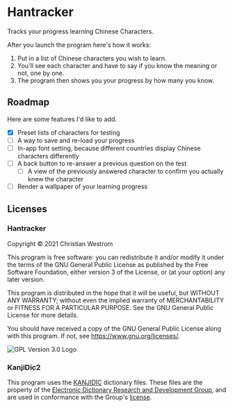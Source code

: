 # Hantracker
  Tracks your progress learning Chinese Characters.

After you launch the program here's how it works:
1. Put in a list of Chinese characters you wish to learn.
2. You'll see each character and have to say if you know the meaning or not, one by one.
3. The program then shows you your progress by how many you know.

## Roadmap

Here are some features I'd like to add.

- [x] Preset lists of characters for testing
- [ ] A way to save and re-load your progress
- [ ] In-app font setting, because different countries display Chinese characters differently
- [ ] A back button to re-answer a previous question on the test
  - [ ] A view of the previously answered character to confirm you actually knew the character
- [ ] Render a wallpaper of your learning progress

## Licenses
### Hantracker
Copyright © 2021 Christian Westrom

This program is free software: you can redistribute it and/or modify it under the terms of the GNU General Public License as published by the Free Software Foundation, either version 3 of the License, or (at your option) any later version.

This program is distributed in the hope that it will be useful, but WITHOUT ANY WARRANTY; without even the implied warranty of MERCHANTABILITY or FITNESS FOR A PARTICULAR PURPOSE. See the GNU General Public License for more details.

You should have received a copy of the GNU General Public License along with this program. If not, see <https://www.gnu.org/licenses/>.

![GPL Version 3.0 Logo](https://www.gnu.org/graphics/gplv3-or-later.png)

### KanjiDic2
This program uses the [KANJIDIC](http://www.edrdg.org/wiki/index.php/KANJIDIC_Project) dictionary files. These files are the property of the [Electronic Dictionary Research and Development Group](http://www.edrdg.org/wiki/index.php/KANJIDIC_Project), and are used in conformance with the Group's [license](http://www.edrdg.org/edrdg/licence.html).

